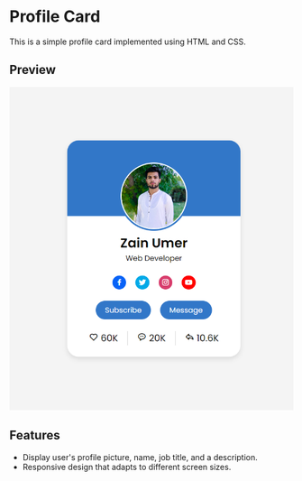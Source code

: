 # Profile Card

This is a simple profile card implemented using HTML and CSS.

## Preview

![Profile Card Preview](./images/ss.png)

## Features

- Display user's profile picture, name, job title, and a description.
- Responsive design that adapts to different screen sizes.